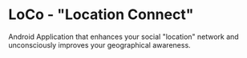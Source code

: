 LoCo - "Location Connect"
========================

Android Application that enhances your social "location" network and unconsciously improves your geographical awareness.
